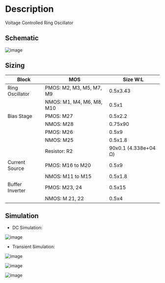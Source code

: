 # Description

Voltage Controlled Ring Oscillator

## Schematic

![image](https://github.com/huydo272/PLL_PBKIC/assets/146626889/a2e0c277-ff99-4e6d-864c-fb54abcce965)

## Sizing

|Block|MOS|Size W:L|
|--|--|--|
|Ring Oscillator|PMOS: M2, M3, M5, M7, M9|0.5x3.43|
||NMOS: M1, M4, M6, M8, M10|0.5x1|
|Bias Stage|PMOS: M27|0.5x2.2|
||NMOS: M28|0.75x90​|
||PMOS: M26​|0.5x9​|
||NMOS: M25​|0.5x1.8​|
||Resistor: R2​|90x0.1 (4.338e+04 Ω)|
|Current Source​|PMOS: M16 to M20​|0.5x9​|
||NMOS: M11 to M15​|0.5x1.8​|
|Buffer Inverter​|PMOS: M23, 24​|0.5x15​|
||NMOS: M 21, 22​|0.5x4​|

## Simulation

- DC Simulation:

![image](https://github.com/huydo272/PLL_PBKIC/assets/146626889/c4c1f4e5-a0c0-49f3-9c9f-f641aa62f112)


- Transient Simulation:

![image](https://github.com/huydo272/PLL_PBKIC/assets/146626889/ecdf9ab5-b443-47ee-9544-8de0c72bf973)

![image](https://github.com/huydo272/PLL_PBKIC/assets/84896940/a61710a0-a707-4b7d-9647-e1fdfff7b438)

![image](https://github.com/huydo272/PLL_PBKIC/assets/146626889/bdd8194d-2318-4645-89e1-c16553c4b49f)
